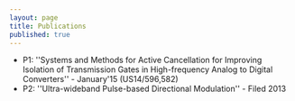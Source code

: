 ```yaml
---
layout: page
title: Publications
published: true
---
```




- P1:  ''Systems and Methods for Active Cancellation for Improving Isolation of Transmission Gates in High-frequency Analog to Digital Converters'' - January'15 (US14/596,582)
- P2:  ''Ultra-wideband Pulse-based Directional Modulation'' - Filed 2013

